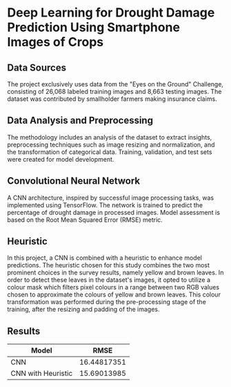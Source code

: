 # Deep Learning for Drought Damage Prediction Using Smartphone Images of Crops

## Data Sources 
The project exclusively uses data from the "Eyes on the Ground" Challenge, consisting of 26,068 labeled training images and 8,663 testing images. The dataset was contributed by smallholder farmers making insurance claims.

## Data Analysis and Preprocessing
The methodology includes an analysis of the dataset to extract insights, preprocessing techniques such as image resizing and normalization, and the transformation of categorical data. Training, validation, and test sets were created for model development.

## Convolutional Neural Network
A CNN architecture, inspired by successful image processing tasks, was implemented using TensorFlow. The network is trained to predict the percentage of drought damage in processed images. Model assessment is based on the Root Mean Squared Error (RMSE) metric.

## Heuristic 
In this project, a CNN is combined with a heuristic to enhance model predictions. The heuristic chosen for this study combines the two most prominent choices in the survey results, namely yellow and brown leaves. In order to detect these leaves in the dataset's images, it opted to utilize a colour mask which filters pixel colours in a range between two RGB values chosen to approximate the colours of yellow and brown leaves. This colour transformation was performed during the pre-processing stage of the training, after the resizing and padding of the images.

## Results
| Model              | RMSE         |
| ------------------ | ------------ |
| CNN                | 16.44817351  |
| CNN with Heuristic | 15.69013985  |
